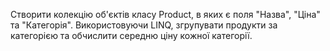 Створити колекцію об'єктів класу Product, в яких є поля "Назва", "Ціна" та "Категорія". Використовуючи LINQ, згрупувати продукти за категорією та обчислити середню ціну кожної категорії.
